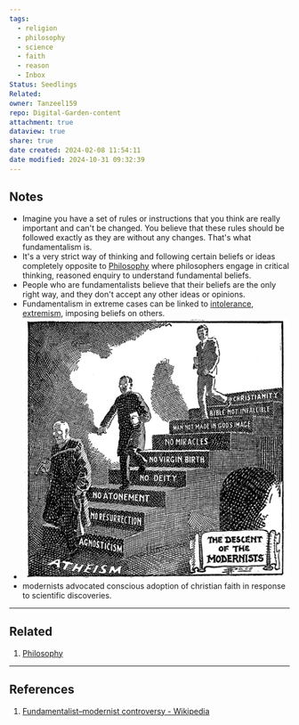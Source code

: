 ```yaml
---
tags:
  - religion
  - philosophy
  - science
  - faith
  - reason
  - Inbox
Status: Seedlings
Related: 
owner: Tanzeel159
repo: Digital-Garden-content
attachment: true
dataview: true
share: true
date created: 2024-02-08 11:54:11
date modified: 2024-10-31 09:32:39
---
```

## Notes
- Imagine you have a set of rules or instructions that you think are really important and can't be changed. You believe that these rules should be followed exactly as they are without any changes. That's what fundamentalism is.
- It's a very strict way of thinking and following certain beliefs or ideas completely opposite to [Philosophy](Philosophy.md) where philosophers engage in critical thinking, reasoned enquiry to understand fundamental beliefs.
- People who are fundamentalists believe that their beliefs are the only right way, and they don't accept any other ideas or opinions.
- Fundamentalism in extreme cases can be linked to [intolerance](intolerance.md), [extremism](extremism.md), imposing beliefs on others. 
- ![400](./Attachments/Fundementalism-1.png)
- modernists advocated conscious adoption of christian faith in response to scientific discoveries.

---
## Related

1) [Philosophy](Philosophy.md)

---
## References

1) [Fundamentalist–modernist controversy - Wikipedia](https://en.wikipedia.org/wiki/Fundamentalist%E2%80%93modernist_controversy)
